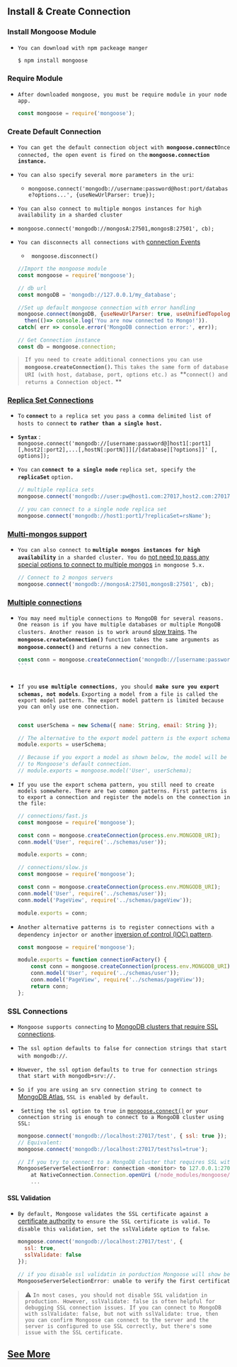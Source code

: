 ##                                                          Install & Create Connection



### Install Mongoose Module

- `You can download with npm packeage manger`

  ```cmd
  $ npm install mongoose
  ```





### Require  Module

- `After downloaded mongoose, you must be require module in your node app.`

  ```js
  const mongoose = require('mongoose');
  ```

  



### Create Default Connection 

- `You can get the default connection object with `**`mongoose.connect`**`Once connected, the open event is fired on the` **`mongoose.connection instance.`**
- `You can also specify several more parameters in the uri`:

  - `mongoose.connect('mongodb://username:password@host:port/database?options...', {useNewUrlParser: true});`
-   `You can also connect to multiple mongos instances for high availability in a sharded cluster`
- `mongoose.connect('mongodb://mongosA:27501,mongosB:27501', cb);`
  
- `You can disconnects all connections with` [connection Events](https://mongoosejs.com/docs/connections.html#connection-events)
  - ` mongoose.disconnect()`

  ```js
  //Import the mongoose module
  const mongoose = require('mongoose');
  
  // db url
  const mongoDB = 'mongodb://127.0.0.1/my_database';
  
  //Set up default mongoose connection with error handling
  mongoose.connect(mongoDB, {useNewUrlParser: true, useUnifiedTopology: true}).
    then(()=> console.log('You are now connected to Mongo!')).
  catch( err => console.error('MongoDB connection error:', err));
  
  // Get Connection instance
  const db = mongoose.connection;
  ```

  

> `If you need to create additional connections you can use `**`mongoose.createConnection()`.** `This takes the same form of database URI (with host, database, port, options etc.) as `**`connect() and returns a Connection object.` **







### [Replica Set Connections](https://mongoosejs.com/docs/connections.html#replicaset_connections)

- `To` **`connect`** `to a replica set you pass a comma delimited list of hosts to connect` **`to rather than a single host.`**

- **`Syntax`** :` mongoose.connect('mongodb://[username:password@]host1[:port1][,host2[:port2],...[,hostN[:portN]]][/[database][?options]]' [, options]);`

- `You can` **`connect to a single node`** `replica set, specify the `**`replicaSet`** `option.`

  ```js
  // multiple replica sets
  mongoose.connect('mongodb://user:pw@host1.com:27017,host2.com:27017,host3.com:27017/testdb');
  
  // you can connect to a single node replica set
  mongoose.connect('mongodb://host1:port1/?replicaSet=rsName');
  ```

  





### [Multi-mongos support](https://mongoosejs.com/docs/connections.html#mongos_connections)

- `You can also connect to` **`multiple mongos instances for high availability`** `in a sharded cluster. You do` [not need to pass any special options to connect to multiple mongos](http://mongodb.github.io/node-mongodb-native/3.0/tutorials/connect/#connect-to-sharded-cluster) `in mongoose 5.x.`

  

  ```js
  // Connect to 2 mongos servers
  mongoose.connect('mongodb://mongosA:27501,mongosB:27501', cb);
  ```








### [Multiple connections](https://mongoosejs.com/docs/connections.html#multiple_connections)

- `You may need multiple connections to MongoDB for several reasons. One reason is if you have multiple databases or multiple MongoDB clusters. Another reason is to work around` [slow trains](https://thecodebarbarian.com/slow-trains-in-mongodb-and-nodejs). `The `**`mongoose.createConnection()`** `function takes the same arguments as `**`mongoose.connect()`** `and returns a new connection.`

  ````js
  const conn = mongoose.createConnection('mongodb://[username:password@]host1[:port1][,host2[:port2],...[,hostN[:portN]]][/[database][?options]]', options);
  ```

  

- `If you` **`use multiple connections`**`, you should `**`make sure you export schemas, not models`**. `Exporting a model from a file is called the export model pattern. The export model pattern is limited because you can only use one connection.`

  ```javascript
  
  const userSchema = new Schema({ name: String, email: String });
  
  // The alternative to the export model pattern is the export schema pattern.
  module.exports = userSchema;
  
  // Because if you export a model as shown below, the model will be scoped
  // to Mongoose's default connection.
  // module.exports = mongoose.model('User', userSchema);
  ```



- `If you use the export schema pattern, you still need to create models somewhere. There are two common patterns. First patterns is to export a connection and register the models on the connection in the file:`

  ```js
  // connections/fast.js
  const mongoose = require('mongoose');
  
  const conn = mongoose.createConnection(process.env.MONGODB_URI);
  conn.model('User', require('../schemas/user'));
  
  module.exports = conn;
  
  // connections/slow.js
  const mongoose = require('mongoose');
  
  const conn = mongoose.createConnection(process.env.MONGODB_URI);
  conn.model('User', require('../schemas/user'));
  conn.model('PageView', require('../schemas/pageView'));
  
  module.exports = conn;
  ```

  

- `Another alternative patterns is to register connections with a dependency injector or another` [inversion of control (IOC) pattern](https://thecodebarbarian.com/using-ramda-as-a-dependency-injector).

  ```js
  const mongoose = require('mongoose');
  
  module.exports = function connectionFactory() {
      const conn = mongoose.createConnection(process.env.MONGODB_URI);
      conn.model('User', require('../schemas/user'));
      conn.model('PageView', require('../schemas/pageView'));
      return conn; 
  };
  ```





### SSL Connections

- `Mongoose supports connecting` to [MongoDB clusters that require SSL connections](https://docs.mongodb.com/manual/tutorial/configure-ssl/).

- `The ssl option defaults to false for connection strings that start with mongodb://`. 

-  `However, the ssl option defaults to true for connection strings that start with mongodb+srv://. `

- `So if you are using an srv connection string to connect to` [MongoDB Atlas](https://www.mongodb.com/cloud/atlas), `SSL is enabled by default.`

- ` Setting the ssl option to true in` [`mongoose.connect()`](https://mongoosejs.com/docs/api/mongoose.html#mongoose_Mongoose-connect) `or your connection string is enough to connect to a MongoDB cluster using SSL:`

  ```js
  mongoose.connect('mongodb://localhost:27017/test', { ssl: true });
  // Equivalent:
  mongoose.connect('mongodb://localhost:27017/test?ssl=true');
  
  // If you try to connect to a MongoDB cluster that requires SSL without enabling the ssl option, mongoose.connect() will error out with the below error
  MongooseServerSelectionError: connection <monitor> to 127.0.0.1:27017 closed
      at NativeConnection.Connection.openUri (/node_modules/mongoose/lib/connection.js:800:32)
      ...
  ```

  

#### SSL Validation

- `By default, Mongoose validates the SSL certificate against a `[certificate authority](https://en.wikipedia.org/wiki/Certificate_authority) `to ensure the SSL certificate is valid. To disable this validation, set the sslValidate option to false`.

  ```js
  mongoose.connect('mongodb://localhost:27017/test', {
    ssl: true,
    sslValidate: false
  });
  
  // if you disable ssl validatin in porduction Mongoose will show below error message:
  MongooseServerSelectionError: unable to verify the first certificate
  ```

  

> ⚠️  `In most cases, you should not disable SSL validation in production. However, sslValidate: false is often helpful for debugging SSL connection issues. If you can connect to MongoDB with sslValidate: false, but not with sslValidate: true, then you can confirm Mongoose can connect to the server and the server is configured to use SSL correctly, but there's some issue with the SSL certificate.`







## [See More](https://mongoosejs.com/docs/connections.html#connections)



